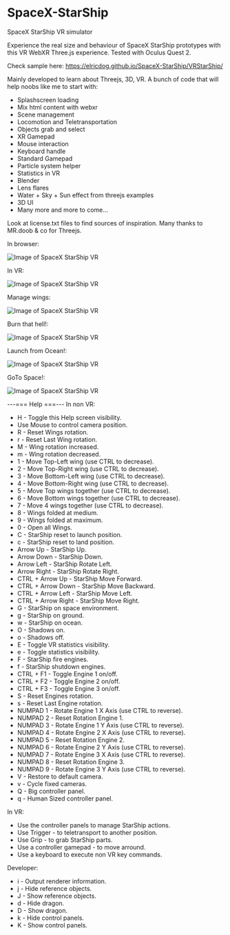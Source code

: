 # SpaceX-StarShip
SpaceX StarShip VR simulator

Experience the real size and behaviour of SpaceX StarShip prototypes with this VR WebXR Three.js experience.
Tested with Oculus Quest 2.

Check sample here:
https://elricdog.github.io/SpaceX-StarShip/VRStarShip/

Mainly developed to learn about Threejs, 3D, VR.
A bunch of code that will help noobs like me to start with:
- Splashscreen loading
- Mix html content with webxr
- Scene management
- Locomotion and Teletransportation
- Objects grab and select
- XR Gamepad
- Mouse interaction
- Keyboard handle
- Standard Gamepad
- Particle system helper
- Statistics in VR
- Blender
- Lens flares
- Water + Sky + Sun effect from threejs examples
- 3D UI
- Many more and more to come...

Look at license.txt files to find sources of inspiration.
Many thanks to MR.doob & co for Threejs.

In browser:

![Image of SpaceX StarShip VR](https://github.com/elricdog/SpaceX-StarShip/blob/main/media/screenshot002.png)

In VR:

![Image of SpaceX StarShip VR](https://github.com/elricdog/SpaceX-StarShip/blob/main/media/screenshot001.png)

Manage wings:

![Image of SpaceX StarShip VR](https://github.com/elricdog/SpaceX-StarShip/blob/main/media/screenshot003.png)

Burn that hell!:

![Image of SpaceX StarShip VR](https://github.com/elricdog/SpaceX-StarShip/blob/main/media/screenshot004.png)

Launch from Ocean!:

![Image of SpaceX StarShip VR](https://github.com/elricdog/SpaceX-StarShip/blob/main/media/screenshot005.png)

GoTo Space!:

![Image of SpaceX StarShip VR](https://github.com/elricdog/SpaceX-StarShip/blob/main/media/screenshot006.png)

---=== Help ===---
In non VR:
- H - Toggle this Help screen visibility.
- Use Mouse to control camera position.
- R - Reset Wings rotation.
- r - Reset Last Wing rotation.
- M - Wing rotation increased.
- m - Wing rotation decreased.
- 1 - Move Top-Left wing (use CTRL to decrease).
- 2 - Move Top-Right wing (use CTRL to decrease).
- 3 - Move Bottom-Left wing (use CTRL to decrease).
- 4 - Move Bottom-Right wing (use CTRL to decrease).
- 5 - Move Top wings together (use CTRL to decrease).
- 6 - Move Bottom wings together (use CTRL to decrease).
- 7 - Move 4 wings together (use CTRL to decrease).
- 8 - Wings folded at medium.
- 9 - Wings folded at maximum.
- 0 - Open all Wings.
- C - StarShip reset to launch position.
- c - StarShip reset to land position.
- Arrow Up - StarShip Up.
- Arrow Down - StarShip Down.
- Arrow Left - StarShip Rotate Left.
- Arrow Right - StarShip Rotate Right.						
- CTRL + Arrow Up - StarShip Move Forward.
- CTRL + Arrow Down - StarShip Move Backward.
- CTRL + Arrow Left - StarShip Move Left.
- CTRL + Arrow Right - StarShip Move Right.						
- G - StarShip on space environment.
- g - StarShip on ground.
- w - StarShip on ocean.
- O - Shadows on.
- o - Shadows off.
- E - Toggle VR statistics visibility.
- e - Toggle statistics visibility.
- F - StarShip fire engines.
- f - StarShip shutdown engines.
- CTRL + F1 - Toggle Engine 1 on/off.
- CTRL + F2 - Toggle Engine 2 on/off.
- CTRL + F3 - Toggle Engine 3 on/off.
- S - Reset Engines rotation.
- s - Reset Last Engine rotation.						
- NUMPAD 1 - Rotate Engine 1 X Axis (use CTRL to reverse).
- NUMPAD 2 - Reset Rotation Engine 1.
- NUMPAD 3 - Rotate Engine 1 Y Axis (use CTRL to reverse).
- NUMPAD 4 - Rotate Engine 2 X Axis (use CTRL to reverse).
- NUMPAD 5 - Reset Rotation Engine 2.
- NUMPAD 6 - Rotate Engine 2 Y Axis (use CTRL to reverse).
- NUMPAD 7 - Rotate Engine 3 X Axis (use CTRL to reverse).
- NUMPAD 8 - Reset Rotation Engine 3.
- NUMPAD 9 - Rotate Engine 3 Y Axis (use CTRL to reverse).						
- V - Restore to default camera.
- v - Cycle fixed cameras.						
- Q - Big controller panel.
- q - Human Sized controller panel.						


In VR:
  
- Use the controller panels to manage StarShip actions.
- Use Trigger - to teletransport to another position.
- Use Grip - to grab StarShip parts.
- Use a controller gamepad - to move arround.
- Use a keyboard to execute non VR key commands.


Developer:
  
- i - Output renderer information.
- j - Hide reference objects.
- J - Show reference objects.
- d - Hide dragon.
- D - Show dragon.
- k - Hide control panels.
- K - Show control panels.
